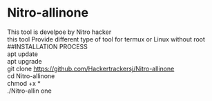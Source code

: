 # Nitro-allinone<br>
This tool is develpoe by Nitro hacker<br>
this tool Provide different type of tool for termux or Linux without root<br>
##INSTALLATION PROCESS<br>
apt update<br>
apt upgrade<br>
git clone https://github.com/Hackertrackersj/Nitro-allinone<br>
cd Nitro-allinone<br>
chmod +x *<br>
./Nitro-allin one<br>
